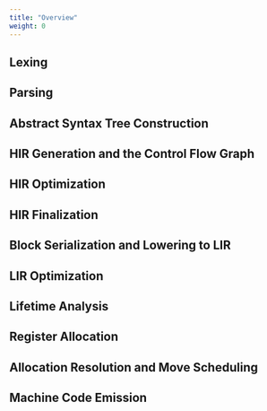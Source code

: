 ```yaml
---
title: "Overview"
weight: 0
---
```


## Lexing

## Parsing

## Abstract Syntax Tree Construction

## HIR Generation and the Control Flow Graph

## HIR Optimization

## HIR Finalization

## Block Serialization and Lowering to LIR

## LIR Optimization

## Lifetime Analysis

## Register Allocation

## Allocation Resolution and Move Scheduling

## Machine Code Emission

